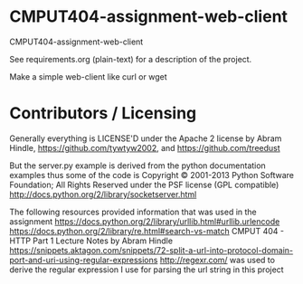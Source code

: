 CMPUT404-assignment-web-client
==============================

CMPUT404-assignment-web-client

See requirements.org (plain-text) for a description of the project.

Make a simple web-client like curl or wget

Contributors / Licensing
========================

Generally everything is LICENSE'D under the Apache 2 license by Abram Hindle, 
https://github.com/tywtyw2002, and https://github.com/treedust

But the server.py example is derived from the python documentation
examples thus some of the code is Copyright © 2001-2013 Python
Software Foundation; All Rights Reserved under the PSF license (GPL
compatible) http://docs.python.org/2/library/socketserver.html


The following resources provided information that was used in the assignment
https://docs.python.org/2/library/urllib.html#urllib.urlencode
https://docs.python.org/2/library/re.html#search-vs-match
CMPUT 404 - HTTP Part 1 Lecture Notes by Abram Hindle
https://snippets.aktagon.com/snippets/72-split-a-url-into-protocol-domain-port-and-uri-using-regular-expressions
http://regexr.com/ was used to derive the regular expression I use for parsing the url string in this project